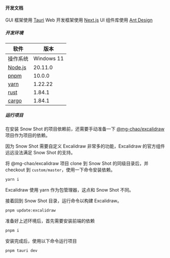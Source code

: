 #### 开发文档

GUI 框架使用 [Tauri](https://tauri.app/)
Web 开发框架使用 [Next.js](https://nextjs.org/)
UI 组件库使用 [Ant Design](https://ant.design/)

##### 开发环境

| 软件                                         | 版本       |
| -------------------------------------------- | ---------- |
| 操作系统                                     | Windows 11 |
| [Node.js](https://nodejs.org)                | 20.11.0    |
| [pnpm](https://pnpm.io/)                     | 10.0.0     |
| [yarn](https://classic.yarnpkg.com/lang/en/) | 1.22.22    |
| [rust](https://rust-lang.org)                | 1.84.1     |
| [cargo](https://rust-lang.org)               | 1.84.1     |


##### 运行项目

在安装 Snow Shot 的项目依赖前，还需要手动准备一下 [@mg-chao/excalidraw](https://github.com/mg-chao/excalidraw) 项目作为项目的依赖。

因为 Snow Shot 需要自定义 Excalidraw 非常多的功能，Excalidraw 的官方组件远远没法满足 Snow Shot 的支持。

将 @mg-chao/excalidraw 项目 clone 到 Snow Shot 的同级目录后，并 checkout 到 `custom/master`，使用一下命令安装依赖。

```bash
yarn i
```

Excalidraw 使用 yarn 作为包管理器，这点和 Snow Shot 不同。

接着回到 Snow Shot 目录，运行命令以构建 Excalidraw。

```bash
pnpm update:excalidraw
```

准备好上述环境后，首先需要安装前端的依赖

```bash
pnpm i
```

安装完成后，使用以下命令运行项目

```bash
pnpm tauri dev
```

